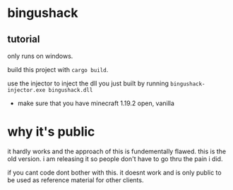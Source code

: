# bingushack

## tutorial

only runs on windows.

build this project with `cargo build`.

use the injector to inject the dll you just built by running `bingushack-injector.exe bingushack.dll`

- make sure that you have minecraft 1.19.2 open, vanilla


# why it's public

it hardly works and the approach of this is fundementally flawed. this is the old version. i am releasing it so people don't have to go thru the pain i did.

if you cant code dont bother with this. it doesnt work and is only public to be used as reference material for other clients.
